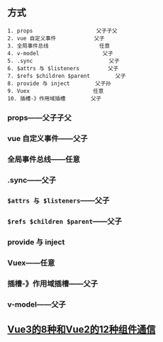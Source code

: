 ## 方式

```
1. props                    父子子父
2. vue 自定义事件            父子
3. 全局事件总线                任意
4. v-model                    父子
5. .sync                        父子
6. $attrs 与 $listeners         父子
7. $refs $children $parent        父子
8. provide 与 inject        父子孙
9. Vuex                    任意
10. 插槽-》作用域插槽        父子
```

### props——父子子父

### vue 自定义事件——父子

### 全局事件总线——任意

### .sync——父子

### `$attrs 与 $listeners`——父子

### `$refs $children $parent`——父子

### provide 与 inject

### Vuex——任意

### 插槽-》作用域插槽——父子

### v-model——父子

## [Vue3的8种和Vue2的12种组件通信](https://juejin.cn/post/6999687348120190983)
